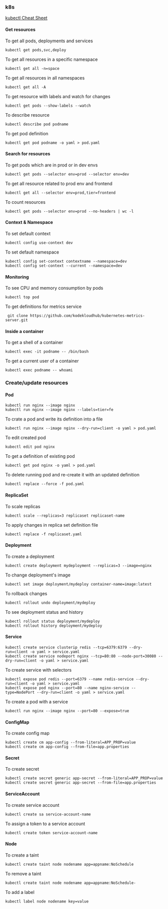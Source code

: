### k8s

[kubectl Cheat Sheet](https://kubernetes.io/docs/reference/kubectl/cheatsheet/)

#### Get resources
To get all pods, deployments and services
```
kubectl get pods,svc,deploy
```

To get all resources in a specific namespace
```
kubectl get all -n=space
```

To get all resources in all namespaces
```
kubectl get all -A
```

To get resource with labels and watch for changes
```
kubectl get pods --show-labels --watch
```

To describe resource
```
kubectl describe pod podname
```

To get pod definition
```
kubectl get pod podname -o yaml > pod.yaml
```

#### Search for resources
To get pods which are in prod or in dev envs
```
kubectl get pods --selector env=prod --selector env=dev
```

To get all resource related to prod env and frontend
```
kubectl get all --selector env=prod,tier=frontend
```

To count resources
```
kubectl get pods --selector env=prod --no-headers | wc -l
```

#### Context & Namespace
To set default context
```
kubectl config use-context dev
```

To set default namespace
```
kubectl config set-context contextname --namespace=dev
kubectl config set-context --current --namespace=dev
```

#### Monitoring
To see CPU and memory consumption by pods
```
kubectl top pod
```

To get definitions for metrics service
```
 git clone https://github.com/kodekloudhub/kubernetes-metrics-server.git
```

#### Inside a container
To get a shell of a container 
```
kubectl exec -it podname -- /bin/bash
```

To get a current user of a container
```
kubectl exec podname -- whoami
```

### Create/update resources

#### Pod
```
kubectl run nginx --image nginx
kubectl run nginx --image nginx --labels=tier=fe
```

To crate a pod and write its definition into a file
```
kubectl run nginx --image nginx --dry-run=client -o yaml > pod.yaml
```

To edit created pod
```
kubectl edit pod nginx
```

To get a definition of existing pod
```
kubectl get pod nginx -o yaml > pod.yaml
```

To delete running pod and re-create it with an updated definition
```
kubectl replace --force -f pod.yaml
```

#### ReplicaSet
To scale replicas
```
kubectl scale --replicas=3 replicaset replicaset-name
```

To apply changes in replica set definition file
```
kubectl replace -f replicaset.yaml
```

#### Deployment
To create a deployment
```
kubectl create deployment mydeployment --replicas=3 --image=nginx
```

To change deployment's image
```
kubectl set image deployment/mydeploy container-name=image:latest
```

To rollback changes
```
kubectl rollout undo deployment/mydeploy
```

To see deployment status and history
```
kubectl rollout status deployment/mydeploy
kubectl rollout history deployment/mydeploy
```

#### Service
```
kubectl create service clusterip redis --tcp=6379:6379 --dry-run=client -o yaml > service.yaml
kubectl create service nodeport nginx --tcp=80:80 --node-port=30080 --dry-run=client -o yaml > service.yaml
```

To create service with selectors
```
kubectl expose pod redis --port=6379 --name redis-service --dry-run=client -o yaml > service.yaml
kubectl expose pod nginx --port=80 --name nginx-service --type=NodePort --dry-run=client -o yaml > service.yaml
```

To create a pod with a service
```
kubectl run nginx --image nginx --port=80 --expose=true
```

#### ConfigMap
To create config map
```
kubectl create cm app-config --from-literal=APP_PROP=value
kubectl create cm app-config --from-file=app.properties
```

#### Secret
To create secret
```
kubectl create secret generic app-secret --from-literal=APP_PROP=value
kubectl create secret generic app-secret --from-file=app.properties
```

#### ServiceAccount
To create service account
```
kubectl create sa service-account-name
```

To assign a token to a service account
```
kubectl create token service-account-name
```

#### Node
To create a taint
```
kubectl create taint node nodename app=appname:NoSchedule
```

To remove a taint
```
kubectl create taint node nodename app=appname:NoSchedule-
```

To add a label
```
kubectl label node nodename key=value
```
